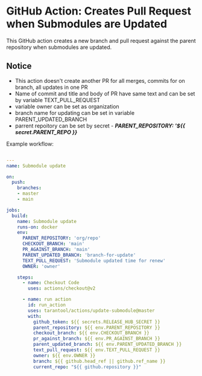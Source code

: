 # GitHub Action: Creates Pull Request when Submodules are Updated

This GitHub action creates a new branch and pull request against the parent repository when submodules are updated.

## Notice
 - This action doesn't create another PR for all merges, commits for on branch, all updates in one PR
 - Name of commit and title and body of PR have same text and can be set by variable TEXT_PULL_REQUEST
 - variable owner can be set as organization
 - branch name for updating can be set in variable PARENT_UPDATED_BRANCH
 - parrent repoitory can be set by secret - ***PARENT_REPOSITORY: '${{ secret.PARENT_REPO }}***

Example workflow:

```yml

---
name: Submodule update

on:
  push:
    branches: 
    - master
    - main

jobs:
  build:
    name: Submodule update
    runs-on: docker
    env:
      PARENT_REPOSITORY: 'org/repo'
      CHECKOUT_BRANCH: 'main'
      PR_AGAINST_BRANCH: 'main'
      PARENT_UPDATED_BRANCH: 'branch-for-update'
      TEXT_PULL_REQUEST: 'Submodule updated time for renew'
      OWNER: 'owner'

    steps:
      - name: Checkout Code
        uses: actions/checkout@v2

      - name: run action
        id: run_action
        uses: tarantool/actions/update-submodule@master
        with:
          github_token: ${{ secrets.RELEASE_HUB_SECRET }}
          parent_repository: ${{ env.PARENT_REPOSITORY }}
          checkout_branch: ${{ env.CHECKOUT_BRANCH }}
          pr_against_branch: ${{ env.PR_AGAINST_BRANCH }}
          parent_updated_branch: ${{ env.PARENT_UPDATED_BRANCH }}
          text_pull_request: ${{ env.TEXT_PULL_REQUEST }}
          owner: ${{ env.OWNER }}
          branch: ${{ github.head_ref || github.ref_name }}
          current_repo: "${{ github.repository }}"

```
